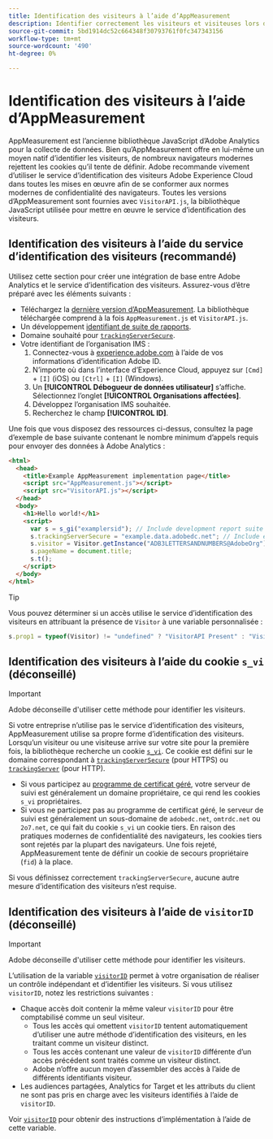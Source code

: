```yaml
---
title: Identification des visiteurs à l’aide d’AppMeasurement
description: Identifier correctement les visiteurs et visiteuses lors de l’implémentation d’Adobe Analytics avec AppMeasurement.
source-git-commit: 5bd1914dc52c664348f30793761f0fc347343156
workflow-type: tm+mt
source-wordcount: '490'
ht-degree: 0%

---
```


# Identification des visiteurs à l’aide d’AppMeasurement

AppMeasurement est l’ancienne bibliothèque JavaScript d’Adobe Analytics pour la collecte de données. Bien qu’AppMeasurement offre en lui-même un moyen natif d’identifier les visiteurs, de nombreux navigateurs modernes rejettent les cookies qu’il tente de définir. Adobe recommande vivement d’utiliser le service d’identification des visiteurs Adobe Experience Cloud dans toutes les mises en œuvre afin de se conformer aux normes modernes de confidentialité des navigateurs. Toutes les versions d’AppMeasurement sont fournies avec `VisitorAPI.js`, la bibliothèque JavaScript utilisée pour mettre en œuvre le service d’identification des visiteurs.

## Identification des visiteurs à l’aide du service d’identification des visiteurs (recommandé)

Utilisez cette section pour créer une intégration de base entre Adobe Analytics et le service d’identification des visiteurs. Assurez-vous d’être préparé avec les éléments suivants :

* Téléchargez la [dernière version d’AppMeasurement](https://github.com/adobe/appmeasurement). La bibliothèque téléchargée comprend à la fois `AppMeasurement.js` et `VisitorAPI.js`.
* Un développement [identifiant de suite de rapports](/help/admin/tools/manage-rs/new-rs/new-report-suite.md).
* Domaine souhaité pour [`trackingServerSecure`](/help/implement/vars/config-vars/trackingserversecure.md).
* Votre identifiant de l’organisation IMS :
   1. Connectez-vous à [experience.adobe.com](https://experience.adobe.com) à l’aide de vos informations d’identification Adobe ID.
   1. N’importe où dans l’interface d’Experience Cloud, appuyez sur `[Cmd]` + `[I]` (iOS) ou `[Ctrl]` + `[I]` (Windows).
   1. Un **[!UICONTROL Débogueur de données utilisateur]** s’affiche. Sélectionnez l’onglet **[!UICONTROL Organisations affectées]**.
   1. Développez l’organisation IMS souhaitée.
   1. Recherchez le champ **[!UICONTROL ID]**.

Une fois que vous disposez des ressources ci-dessus, consultez la page d’exemple de base suivante contenant le nombre minimum d’appels requis pour envoyer des données à Adobe Analytics :

```html
<html>
  <head>
    <title>Example AppMeasurement implementation page</title>
    <script src="AppMeasurement.js"></script>
    <script src="VisitorAPI.js"></script>
  </head>
  <body>
    <h1>Hello world!</h1>
    <script>
      var s = s_gi("examplersid"); // Include development report suite ID here
      s.trackingServerSecure = "example.data.adobedc.net"; // Include edge domain here
      s.visitor = Visitor.getInstance("ADB3LETTERSANDNUMBERS@AdobeOrg"); // Include IMS org ID here
      s.pageName = document.title;
      s.t();
    </script>
  </body>
</html>
```

>[!TIP]
>
>Vous pouvez déterminer si un accès utilise le service d’identification des visiteurs en attribuant la présence de `Visitor` à une variable personnalisée :
>
>```js
>s.prop1 = typeof(Visitor) != "undefined" ? "VisitorAPI Present" : "VisitorAPI Missing";
>```

## Identification des visiteurs à l’aide du cookie `s_vi` (déconseillé)

>[!IMPORTANT]
>
>Adobe déconseille d&#39;utiliser cette méthode pour identifier les visiteurs.

Si votre entreprise n’utilise pas le service d’identification des visiteurs, AppMeasurement utilise sa propre forme d’identification des visiteurs. Lorsqu’un visiteur ou une visiteuse arrive sur votre site pour la première fois, la bibliothèque recherche un cookie [`s_vi`](https://experienceleague.adobe.com/en/docs/core-services/interface/data-collection/cookies/analytics). Ce cookie est défini sur le domaine correspondant à [`trackingServerSecure`](/help/implement/vars/config-vars/trackingserversecure.md) (pour HTTPS) ou [`trackingServer`](/help/implement/vars/config-vars/trackingserver.md) (pour HTTP).

* Si vous participez au [programme de certificat géré](https://experienceleague.adobe.com/en/docs/core-services/interface/data-collection/adobe-managed-cert), votre serveur de suivi est généralement un domaine propriétaire, ce qui rend les cookies `s_vi` propriétaires.
* Si vous ne participez pas au programme de certificat géré, le serveur de suivi est généralement un sous-domaine de `adobedc.net`, `omtrdc.net` ou `2o7.net`, ce qui fait du cookie `s_vi` un cookie tiers. En raison des pratiques modernes de confidentialité des navigateurs, les cookies tiers sont rejetés par la plupart des navigateurs. Une fois rejeté, AppMeasurement tente de définir un cookie de secours propriétaire (`fid`) à la place.

Si vous définissez correctement `trackingServerSecure`, aucune autre mesure d’identification des visiteurs n’est requise.

## Identification des visiteurs à l’aide de `visitorID` (déconseillé)

>[!IMPORTANT]
>
>Adobe déconseille d&#39;utiliser cette méthode pour identifier les visiteurs.

L’utilisation de la variable [`visitorID`](/help/implement/vars/config-vars/visitorid.md) permet à votre organisation de réaliser un contrôle indépendant et d’identifier les visiteurs. Si vous utilisez `visitorID`, notez les restrictions suivantes :

* Chaque accès doit contenir la même valeur `visitorID` pour être comptabilisé comme un seul visiteur.
   * Tous les accès qui omettent `visitorID` tentent automatiquement d’utiliser une autre méthode d’identification des visiteurs, en les traitant comme un visiteur distinct.
   * Tous les accès contenant une valeur de `visitorID` différente d’un accès précédent sont traités comme un visiteur distinct.
   * Adobe n’offre aucun moyen d’assembler des accès à l’aide de différents identifiants visiteur.
* Les audiences partagées, Analytics for Target et les attributs du client ne sont pas pris en charge avec les visiteurs identifiés à l’aide de `visitorID`.

Voir [`visitorID`](/help/implement/vars/config-vars/visitorid.md) pour obtenir des instructions d’implémentation à l’aide de cette variable.
